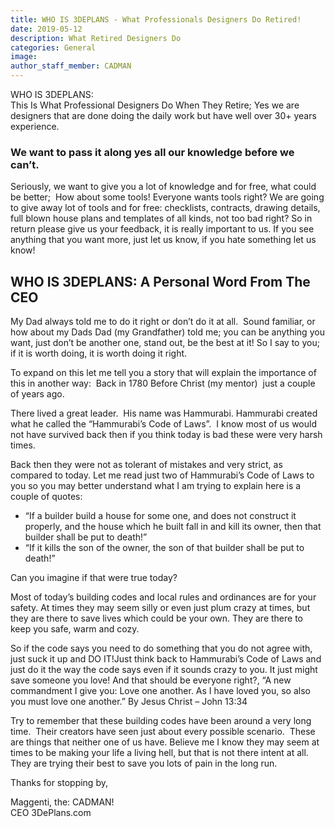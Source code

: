 ```yaml
---
title: WHO IS 3DEPLANS - What Professionals Designers Do Retired!
date: 2019-05-12
description: What Retired Designers Do
categories: General
image: 
author_staff_member: CADMAN
---
```

WHO IS 3DEPLANS:  
This Is What Professional Designers Do When They Retire; Yes we are designers that are done doing the daily work but have well over 30+ years experience.
 
### **We want to pass it along yes all our knowledge before we can&#8217;t.** 

Seriously, we want to give you a lot of knowledge and for free, what could be better;  How about some tools! Everyone wants tools right? We are going to give away lot of tools and for free: checklists, contracts, drawing details, full blown house plans and templates of all kinds, not too bad right? So in return please give us your feedback, it is really important to us. If you see anything that you want more, just let us know, if you hate something let us know!

## WHO IS 3DEPLANS: A Personal Word From The CEO

My Dad always told me to do it right or don’t do it at all.  Sound familiar, or how about my Dads Dad (my Grandfather) told me; you can be anything you want, just don’t be another one, stand out, be the best at it! So I say to you; if it is worth doing, it is worth doing it right.

To expand on this let me tell you a story that will explain the importance of this in another way:  Back in 1780 Before Christ (my mentor)  just a couple of years ago.

There lived a great leader.  His name was Hammurabi. Hammurabi created what he called the “Hammurabi’s Code of Laws”.  I know most of us would not have survived back then if you think today is bad these were very harsh times.

Back then they were not as tolerant of mistakes and very strict, as compared to today. Let me read just two of Hammurabi’s Code of Laws to you so you may better understand what I am trying to explain here is a couple of quotes:

  * “If a builder build a house for some one, and does not construct it properly, and the house which he built fall in and kill its owner, then that builder shall be put to death!”
  * “If it kills the son of the owner, the son of that builder shall be put to death!”

Can you imagine if that were true today?

Most of today’s building codes and local rules and ordinances are for your safety. At times they may seem silly or even just plum crazy at times, but they are there to save lives which could be your own. They are there to keep you safe, warm and cozy.

So if the code says you need to do something that you do not agree with, just suck it up and DO IT!Just think back to Hammurabi’s Code of Laws and just do it the way the code says even if it sounds crazy to you. It just might save someone you love! And that should be everyone right?, &#8220;A new commandment I give you: Love one another. As I have loved you, so also you must love one another.&#8221; By Jesus Christ &#8211; John 13:34

Try to remember that these building codes have been around a very long time.  Their creators have seen just about every possible scenario.  These are things that neither one of us have. Believe me I know they may seem at times to be making your life a living hell, but that is not there intent at all. They are trying their best to save you lots of pain in the long run.

Thanks for stopping by,

Maggenti, the: CADMAN!  
CEO 3DePlans.com